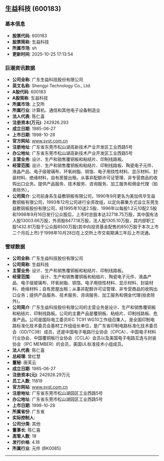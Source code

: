 ## 生益科技 (600183)

### 基本信息

- **股票代码**: 600183
- **股票简称**: 生益科技
- **所属市场**: sh
- **更新时间**: 2025-10-25 17:13:54

### 巨潮资讯数据

- **公司全称**: 广东生益科技股份有限公司
- **英文名称**: Shengyi Technology Co., Ltd.
- **A股代码**: 600183
- **A股简称**: 生益科技
- **所属市场**: 上交所
- **所属行业**: 计算机、通信和其他电子设备制造业
- **法人代表**: 陈仁喜
- **注册资本(万元)**: 242926.293
- **成立日期**: 1985-06-27
- **上市日期**: 1998-10-28
- **官方网站**: www.syst.com.cn
- **注册地址**: 广东省东莞市松山湖高新技术产业开发区工业西路5号
- **办公地址**: 广东省东莞市松山湖高新技术产业开发区工业西路5号
- **主营业务**: 设计、生产和销售覆铜板和粘结片、印制线路板。
- **经营范围**: 设计、生产和销售覆铜板和粘结片、印制线路板、陶瓷电子元件、液晶产品、电子级玻璃布、环氧树脂、铜箔、电子用挠性材料、显示材料、封装材料、绝缘材料，自有房屋出租。从事非配额许可证管理、非专营商品的收购出口业务。提供产品服务、技术服务、咨询服务、加工服务和佣金代理（拍卖除外）。
- **公司简介**: 公司前身系生益敷铜板有限公司，1990年9月更名为美加伟华生益敷铜板有限公司，1993年12月公司进行全资改组，以定向募集方式设立东莞生益敷铜板股份有限公司，经1995年10送2.5股、1996年以每股1.2元10配2.5股和1998年9月16日发行公众股后，上市时总股本达32718.75万股，其中国有法人股13003.66万股，外资股8477.18万股，法人股1305.10万股，其内部职工股1432.81万股于公众股8500万股(其中向投资基金配售的850万股于本次上市二个月后上市)于1998年10月28日在上交所上市交易期满三年后上市流通。

### 雪球数据

- **公司全称**: 广东生益科技股份有限公司
- **公司简称**: 生益科技
- **主营业务**: 设计、生产和销售覆铜板和粘结片、印制线路板。
- **经营范围**: 　　设计、生产和销售覆铜板和粘结片、陶瓷电子元件、液晶产品、电子级玻璃布、环氧树脂、铜箔、电子用挠性材料、显示材料、封装材料、绝缘材料；自有房屋出租；从事非配额许可证管理、非专营商品的收购出口业务；提供产品服务、技术服务、咨询服务、加工服务和佣金代理(拍卖除外)。
- **公司简介**: 广东生益科技股份有限公司的主营业务是设计、生产和销售覆铜板和粘结片、印制线路板。公司的主要产品是覆铜板、粘结片、印制线路板、危废产品。公司是国际电工委员IEC TC91 WG10工作组召集人，是全国印制电路标准化技术委员会基材工作组组长单位，是广东省印制电路标准化技术委员会（GD/TC38）成员，还是中国电子电路行业协会（CPCA）、中国电子材料行业协会、中国覆铜板行业协会（CCLA）会员以及美国电子电路互连与封装协会（IPC MEMBER）的会员，美国UL标准技术小组成员。
- **法人代表**: 陈仁喜
- **总经理**: 曾红慧
- **董秘**: 唐芙云
- **成立日期**: 1985-06-27
- **注册资本(元)**: 242926.29万元
- **员工人数**: 11819
- **官方网站**: www.syst.com.cn
- **注册地址**: 广东省东莞市松山湖园区工业西路5号
- **办公地址**: 广东省东莞市松山湖园区工业西路5号
- **上市日期**: 1998-10-28
- **所属省份**: 广东省
- **实际控制人**: 
- **公司分类**: 其他
- **董事长**: 陈仁喜
- **高管人数**: 18
- **发行价格**: 4.18
- **所属行业**: 元件 (BK0085)

---